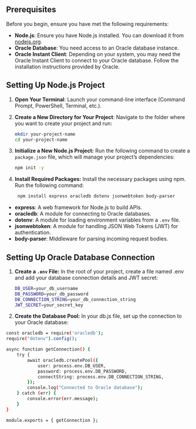 ## Prerequisites
Before you begin, ensure you have met the following requirements:

- **Node.js**: Ensure you have Node.js installed. You can download it from [nodejs.org](https://nodejs.org/).
- **Oracle Database**: You need access to an Oracle database instance.
- **Oracle Instant Client**: Depending on your system, you may need the Oracle Instant Client to connect to your Oracle database. Follow the installation instructions provided by Oracle.


## Setting Up Node.js Project

1. **Open Your Terminal**: Launch your command-line interface (Command Prompt, PowerShell, Terminal, etc.).

2. **Create a New Directory for Your Project**: Navigate to the folder where you want to create your project and run:
   ```bash
   mkdir your-project-name
   cd your-project-name

3. **Initialize a New Node.js Project:** Run the following command to create a `package.json` file, which will manage your project’s dependencies:
    ```bash
    npm init -y

4. **Install Required Packages:** Install the necessary packages using npm. Run the following command:
   ```bash
    npm install express oracledb dotenv jsonwebtoken body-parser
   

  - **express**: A web framework for Node.js to build APIs.
  - **oracledb**: A module for connecting to Oracle databases.
  - **dotenv**: A module for loading environment variables from a `.env` file.
  - **jsonwebtoken**: A module for handling JSON Web Tokens (JWT) for authentication.
  - **body-parser**: Middleware for parsing incoming request bodies.

  

## Setting Up Oracle Database Connection

1. **Create a `.env` File:** In the root of your project, create a file named .env and add your database connection details and JWT secret:
   ```bash
   DB_USER=your_db_username
   DB_PASSWORD=your_db_password
   DB_CONNECTION_STRING=your_db_connection_string
   JWT_SECRET=your_secret_key

2. **Create the Database Pool:** In your db.js file, set up the connection to your Oracle database:
```bash
const oracledb = require('oracledb');
require("dotenv").config();

async function getConnection() {
    try {
        await oracledb.createPool({
            user: process.env.DB_USER,
            password: process.env.DB_PASSWORD,
            connectString: process.env.DB_CONNECTION_STRING,
        });
        console.log("Connected to Oracle database");
    } catch (err) {
        console.error(err.message);
    }
}

module.exports = { getConnection };









    

    
    
